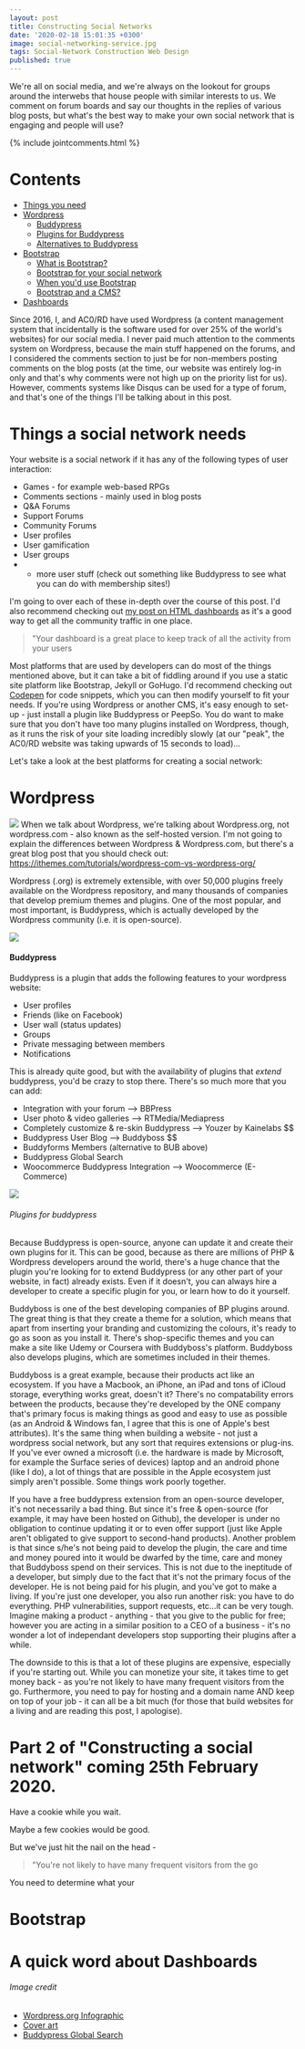 ```yaml
---
layout: post
title: Constructing Social Networks
date: '2020-02-18 15:01:35 +0300'
image: social-networking-service.jpg
tags: Social-Network Construction Web Design
published: true
---
```


We're all on social media, and we're always on the lookout for groups around the interwebs that house people with similar interests to us. We comment on forum boards and say our thoughts in the replies of various blog posts, but what's the best way to make your own social network that is engaging and people will use?

{% include jointcomments.html %}

# Contents
* [Things you need](#things-a-social-network-needs)
* [Wordpress](#wordpress)
   * [Buddypress](#buddypress)
   * [Plugins for Buddypress](#plugins-for-buddypress)
   * [Alternatives to Buddypress](#alternatives-to-buddypress)
* [Bootstrap](#bootstrap)
	* [What is Bootstrap?](#what-is-bootstrap)
    * [Bootstrap for your social network](#bootstrap-for-your-social-network)
    * [When you'd use Bootstrap](#when-to-use-bootstrap)
    * [Bootstrap and a CMS?](#bootstrap-and-a-cms)
* [Dashboards](#a-quick-word-about-dashboards)

Since 2016, I, and AC0/RD have used Wordpress (a content management system that incidentally is the software used for over 25% of the world's websites) for our social media. I never paid much attention to the comments system on Wordpress, because the main stuff happened on the forums, and I considered the comments section to just be for non-members posting comments on the blog posts (at the time, our website was entirely log-in only and that's why comments were not high up on the priority list for us). However, comments systems like Disqus can be used for a type of forum, and that's one of the things I'll be talking about in this post.

# Things a social network needs
Your website is a social network if it has any of the following types of user interaction:
* Games - for example web-based RPGs
* Comments sections - mainly used in blog posts
* Q&A Forums
* Support Forums
* Community Forums
* User profiles
* User gamification
* User groups 
* + more user stuff (check out something like Buddypress to see what you can do with membership sites!)

I'm going to over each of these in-depth over the course of this post. I'd also recommend checking out [my post on HTML dashboards](https://acord-robotics.github.io/acord-robotics.github11//2020/02/23/start-the-day-with-the-right-habit/ "HTML Dashboards") as it's a good way to get all the community traffic in one place.

> "Your dashboard is a great place to keep track of all the activity from your users

Most platforms that are used by developers can do most of the things mentioned above, but it can take a bit of fiddling around if you use a static site platform like Bootstrap, Jekyll or GoHugo. I'd recommend checking out [Codepen](http://codepen.io) for code snippets, which you can then modify yourself to fit your needs. If you're using Wordpress or another CMS, it's easy enough to set-up - just install a plugin like Buddypress or PeepSo. You do want to make sure that you don't have too many plugins installed on Wordpress, though, as it runs the risk of your site loading incredibly slowly (at our "peak", the AC0/RD website was taking upwards of 15 seconds to load)...

Let's take a look at the best platforms for creating a social network:

# Wordpress
![](https://www.wpexplorer.com/wp-content/uploads/wordpress-com-vs-org-infographic.png)
When we talk about Wordpress, we're talking about Wordpress.org, not wordpress.com - also known as the self-hosted version. I'm not going to explain the differences between Wordpress & Wordpress.com, but there's a great blog post that you should check out: https://ithemes.com/tutorials/wordpress-com-vs-wordpress-org/

Wordpress (.org) is extremely extensible, with over 50,000 plugins freely available on the Wordpress repository, and many thousands of companies that develop premium themes and plugins. One of the most popular, and most important, is Buddypress, which is actually developed by the Wordpress community (i.e. it is open-source). 

![](https://socialengineindia.com/blog/wp-content/uploads/2019/01/social-networking-service.jpg)

#### Buddypress
Buddypress is a plugin that adds the following features to your wordpress website:

* User profiles
* Friends (like on Facebook)
* User wall (status updates)
* Groups
* Private messaging between members
* Notifications

This is already quite good, but with the availability of plugins that *extend* buddypress, you'd be crazy to stop there. There's so much more that you can add:

* Integration with your forum --> BBPress
* User photo & video galleries --> RTMedia/Mediapress
* Completely customize & re-skin Buddypress --> Youzer by Kainelabs $$
* Buddypress User Blog --> Buddyboss $$
* Buddyforms Members (alternative to BUB above)
* Buddypress Global Search
* Woocommerce Buddypress Integration --> Woocommerce (E-Commerce)

![](https://blog.hubspot.com/hs-fs/hubfs/Imported_Blog_Media/BuddyPress-Global-Search-2.png?width=1300&height=900&name=BuddyPress-Global-Search-2.png)

###### Plugins for buddypress

Because Buddypress is open-source, anyone can update it and create their own plugins for it. This can be good, because as there are millions of PHP & Wordpress developers around the world, there's a huge chance that the plugin you're looking for to extend Buddypress (or any other part of your website, in fact) already exists. Even if it doesn't, you can always hire a developer to create a specific plugin for you, or learn how to do it yourself.

Buddyboss is one of the best developing companies of BP plugins around. The great thing is that they create a theme for a solution, which means that apart from inserting your branding and customizing the colours, it's ready to go as soon as you install it. There's shop-specific themes and you can make a site like Udemy or Coursera with Buddyboss's platform. Buddyboss also develops plugins, which are sometimes included in their themes.

Buddyboss is a great example, because their products act like an ecosystem. If you have a Macbook, an iPhone, an iPad and tons of iCloud storage, everything works great, doesn't it? There's no compatability errors between the products, because they're developed by the ONE company that's primary focus is making things as good and easy to use as possible (as an Android & Windows fan, I agree that this is one of Apple's best attributes). It's the same thing when building a website - not just a wordpress social network, but any sort that requires extensions or plug-ins. If you've ever owned a microsoft (i.e. the hardware is made by Microsoft, for example the Surface series of devices) laptop and an android phone (like I do), a lot of things that are possible in the Apple ecosystem just simply aren't possible. Some things work poorly together.

If you have a free buddypress extension from an open-source developer, it's not necessarily a bad thing. But since it's free & open-source (for example, it may have been hosted on Github), the developer is under no obligation to continue updating it or to even offer support (just like Apple aren't obligated to give support to second-hand products). Another problem is that since s/he's not being paid to develop the plugin, the care and time and money poured into it would be dwarfed by the time, care and money that Buddyboss spend on their services. This is not due to the ineptitude of a developer, but simply due to the fact that it's not the primary focus of the developer. He is not being paid for his plugin, and you've got to make a living. If you're just one developer, you also run another risk: you have to do everything. PHP vulnerabilities, support requests, etc...it can be very tough. Imagine making a product - anything - that you give to the public for free; however you are acting in a similar position to a CEO of a business - it's no wonder a lot of independant developers stop supporting their plugins after a while.

The downside to this is that a lot of these plugins are expensive, especially if you're starting out. While you can monetize your site, it takes time to get money back - as you're not likely to have many frequent visitors from the go. Furthermore, you need to pay for hosting and a domain name AND keep on top of your job - it can all be a bit much (for those that build websites for a living and are reading this post, I apologise).

# Part 2 of "Constructing a social network" coming 25th February 2020.
Have a cookie while you wait.

Maybe a few cookies would be good.

But we've just hit the nail on the head - 

> "You're not likely to have many frequent visitors from the go

You need to determine what your

# Bootstrap

# A quick word about Dashboards


###### Image credit
* [Wordpress.org Infographic](https://www.wpexplorer.com/wp-content/uploads/wordpress-com-vs-org-infographic.png)
* [Cover art](https://socialengineindia.com/blog/wp-content/uploads/2019/01/social-networking-service.jpg)
* [Buddypress Global Search](https://blog.hubspot.com/hs-fs/hubfs/Imported_Blog_Media/BuddyPress-Global-Search-2.png?width=1300&height=900&name=BuddyPress-Global-Search-2.png)


